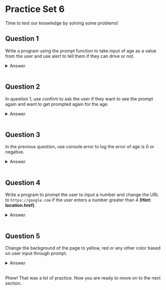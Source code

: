 # Practice Set 6
Time to test our knowledge by solving some problems!

## Question 1
Write a program using the prompt function to take input of age as a value from the user and use alert to tell them if they can drive or not.

<details><summary>Answer</summary>

```javascript
let age = prompt("Enter your age:");

if (age >= 18) {
  alert("You can drive!");
} else {
  alert("Sorry, you are not old enough to drive.");
}
```
In this solution, we use the `prompt()` function to take input of age as a value from the user. We then use an `if` statement to check if the age entered is greater than or equal to 18, which is the minimum age for driving in most countries. If the age is greater than or equal to 18, we use `alert()` to tell the user that they can drive. If the age is less than 18, we use `alert()` to tell the user that they cannot drive yet.

</details> </br>

## Question 2
In question 1, use confirm to ask the user if they want to see the prompt again and want to get prompted again for the age.

<details><summary>Answer</summary>


```javascript
let age;

do {
  age = prompt("Enter your age:");
  if (age >= 18) {
    alert("You can drive!");
  } else {
    alert("Sorry, you are not old enough to drive.");
  }
} while (confirm("Do you want to see the prompt again?"));
```
In this solution, we build on Solution 1 and add a `do-while` loop that asks the user if they want to see the prompt again using the `confirm()` function. If the user clicks "OK" in the confirmation dialog, the `do-while`loop will continue and the prompt will be shown again. If the user clicks "Cancel", the `do-while` loop will stop and the program will exit.

</details> </br>

## Question 3
In the previous question, use console.error to log the error of age is 0 or negative.

<details><summary>Answer</summary>

```javascript
let age;

do {
  age = prompt("Enter your age:");
  if (age > 0) {
    if (age >= 18) {
      alert("You can drive!");
    } else {
      alert("Sorry, you are not old enough to drive.");
    }
  } else {
    console.error("Error: Age must be a positive number");
  }
} while (confirm("Do you want to see the prompt again?"));
```
In this solution, we build on Solution 2 and add a check to see if the age entered is 0 or negative. If the age is 0 or negative, we use `console.error()` to log an error message in the console. This is an example of error handling in JavaScript, where we can detect and handle errors in the program to make it more robust.

</details> </br>

## Question 4
Write a program to prompt the user to input a number and change the URL to `https://google.com` if the user enters a number greater than 4 **(Hint: location.href)**.

<details><summary>Answer</summary>

```javascript
let num = prompt("Enter a number:");

if (num > 4) {
  location.href = "https://google.com";
}
```
 In this solution, we use the `prompt()` function to take input of a number from the user. We then use an `if` statement to check if the number entered is greater than 4. If the number is greater than 4, we use `location.href` to change the URL of the current page to `https://google.com`. This is an example of manipulating the browser's location using JavaScript.

</details> </br>

## Question 5
Change the background of the page to yellow, red or any other color based on user input through prompt.

<details><summary>Answer</summary>

```javascript
let color = prompt("Enter a color (yellow, red, etc.):");

document.body.style.backgroundColor = color;
```
In this solution, we use the `prompt()` function to take input of a color from the user. We then use an `if` statement to check the color entered by the user and change the background color of the page using `document.body.style.backgroundColor`. This is an example of manipulating the CSS of a webpage using JavaScript.

</details> </br>

Phew! That was a lot of practice. Now you are ready to move on to the next section.